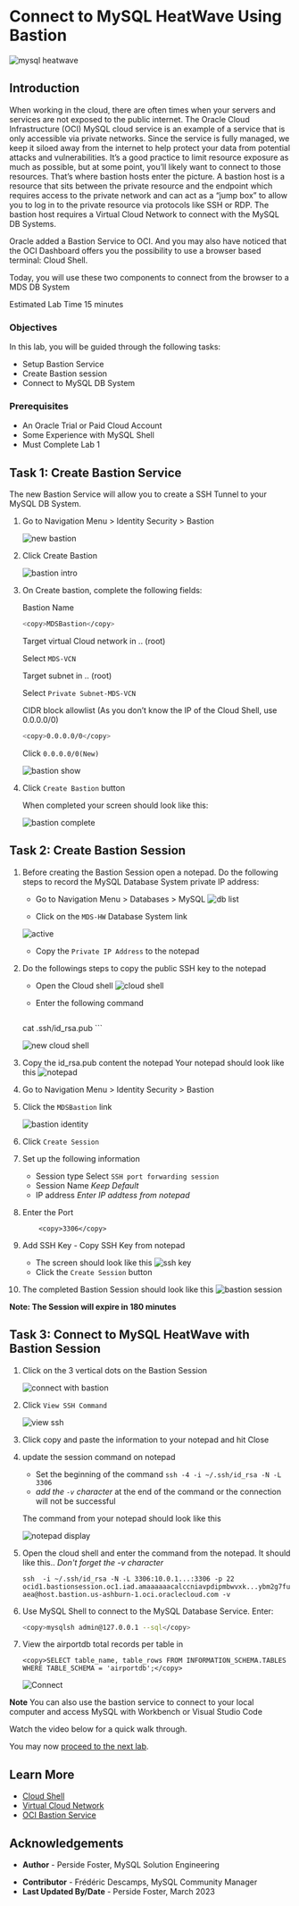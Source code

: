 # Connect to MySQL HeatWave Using Bastion

![mysql heatwave](./images/mysql-heatwave-logo.jpg "mysql heatwave")

## Introduction

When working in the cloud, there are often times when your servers and services are not exposed to the public internet. The Oracle Cloud Infrastructure (OCI) MySQL cloud service is an example of a service that is only accessible via private networks. Since the service is fully managed, we keep it siloed away from the internet to help protect your data from potential attacks and vulnerabilities. It’s a good practice to limit resource exposure as much as possible, but at some point, you’ll likely want to connect to those resources. That’s where bastion hosts enter the picture. A bastion host is a resource that sits between the private resource and the endpoint which requires access to the private network and can act as a “jump box” to allow you to log in to the private resource via protocols like SSH or RDP.  The bastion host requires a Virtual Cloud Network to connect with the MySQL DB Systems.

Oracle added a Bastion Service to OCI. And you may also have noticed that the OCI Dashboard offers you the possibility to use a browser based terminal: Cloud Shell.

Today, you will use these two components to connect from the browser to a MDS DB System

Estimated Lab Time 15 minutes

### Objectives

In this lab, you will be guided through the following tasks:

- Setup Bastion Service
- Create Bastion session
- Connect to MySQL DB System

### Prerequisites

- An Oracle Trial or Paid Cloud Account
- Some Experience with MySQL Shell
- Must Complete Lab 1

## Task 1: Create Bastion Service

The new Bastion Service will allow you to create a SSH Tunnel to your MySQL DB System.

1. Go to Navigation Menu > Identity Security > Bastion

    ![](./images/bastion-01.png "new bastion ")

2. Click Create Bastion

    ![](./images/bastion-02.png "bastion intro ")

3. On Create bastion, complete the following fields:

    Bastion Name

     ```bash
     <copy>MDSBastion</copy>
     ```

    Target virtual Cloud network in .. (root)

    Select  `MDS-VCN`

    Target subnet in .. (root)

    Select  `Private Subnet-MDS-VCN`

    CIDR block allowlist (As you don’t know the IP of the Cloud Shell, use 0.0.0.0/0)

     ```bash
     <copy>0.0.0.0/0</copy>
     ```

    Click `0.0.0.0/0(New)`

     ![](./images/bastion-03.png "bastion show ")

4. Click `Create Bastion` button

    When completed your screen should look like this:

    ![](./images/bastion-04.png "bastion complete ")

## Task 2: Create Bastion Session

1. Before creating the Bastion Session open a notepad. Do the following steps to record the MySQL Database System private IP address:

    - Go to Navigation Menu > Databases > MySQL
     ![](./images/db-list.png "db list")

    - Click on the `MDS-HW` Database System link

     ![](./images/db-active.png "active ")

    - Copy the `Private IP Address` to the notepad

2. Do the followings steps to copy  the public SSH key to the  notepad

    - Open the Cloud shell
     ![](./images/cloudshell-10.png "cloud shell")

    - Enter the following command
        ```bash

     <copy>cat .ssh/id_rsa.pub</copy>
        ```

    ![](./images/cloudshell-11.png "new cloud shell")

3. Copy the id_rsa.pub content the notepad
        Your notepad should look like this
    ![](./images/notepad1.png "notepad ")  

4. Go to Navigation Menu > Identity Security > Bastion

5. Click the `MDSBastion` link

     ![](./images/bastion-05.png "bastion identity ")

6. Click `Create Session`

7. Set up the following information
    - Session type
      Select `SSH port forwarding session`
    - Session Name
        *Keep Default*
    - IP address
        *Enter IP addtess from notepad*

8. Enter the Port

    ```
        <copy>3306</copy>
    ```

9. Add SSH Key -  Copy SSH Key from notepad
    - The screen should look like this
    ![](./images/bastion-06.png "ssh key ")
    - Click the `Create Session` button
10. The completed Bastion Session should look like this
    ![](./images/bastion-07.png "bastion session ")

**Note: The Session will expire in 180 minutes**

## Task 3: Connect to MySQL HeatWave with Bastion Session

1. Click on the 3 vertical dots on the Bastion Session

    ![](./images/bastion-08.png "connect with bastion ")

2. Click `View SSH Command`  

    ![](./images/bastion-09.png "view ssh ")

3. Click copy and paste the information to your notepad and hit Close

4. update the session command on notepad
    - Set the beginning of the command `ssh -4 -i ~/.ssh/id_rsa -N -L 3306`
    - *add the `-v` character* at the end of the command or the connection will not be successful

    The command from your notepad should look like this

    ![](./images/notepad2.png "notepad display")

5. Open the cloud shell and enter the command from the notepad. It should like this..
    *Don't forget the -v  character*

    `ssh  -i ~/.ssh/id_rsa -N -L 3306:10.0.1...:3306 -p 22 ocid1.bastionsession.oc1.iad.amaaaaaacalccniavpdipmbwvxk...ybm2g7fuaea@host.bastion.us-ashburn-1.oci.oraclecloud.com -v`

6. Use MySQL Shell to connect to the MySQL Database Service. Enter:

     ```bash
     <copy>mysqlsh admin@127.0.0.1 --sql</copy>
     ```

7. View  the airportdb total records per table in

    ```
    <copy>SELECT table_name, table_rows FROM INFORMATION_SCHEMA.TABLES WHERE TABLE_SCHEMA = 'airportdb';</copy>
    ```

    ![Connect](./images/airport-db-view02.png "view arportdb ")

**Note** You can also use  the bastion service to connect to your local computer and access  MySQL  with Workbench or Visual Studio Code

Watch the video below for a quick walk through.

[](youtube:3R0DBBer26E)

You may now [proceed to the next lab](#next).

## Learn More

- [Cloud Shell](https://www.oracle.com/devops/cloud-shell/?source=:so:ch:or:awr::::Sc)
- [Virtual Cloud Network](https://docs.oracle.com/en-us/iaas/Content/Network/Concepts/overview.htm)
- [OCI Bastion Service](https://docs.public.oneportal.content.oci.oraclecloud.com/en-us/iaas/Content/Bastion/Tasks/connectingtosessions.htm)

## Acknowledgements

* **Author** - Perside Foster, MySQL Solution Engineering
- **Contributor** - Frédéric Descamps, MySQL Community Manager
- **Last Updated By/Date** - Perside Foster, March 2023
